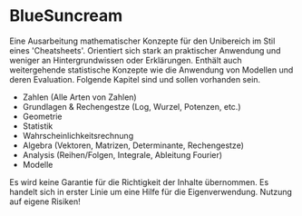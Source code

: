 # BlueSuncream
Eine Ausarbeitung mathematischer Konzepte für den Unibereich im Stil eines 'Cheatsheets'. Orientiert sich stark an praktischer Anwendung und weniger an Hintergrundwissen oder Erklärungen. Enthält auch weitergehende statistische Konzepte wie die Anwendung von Modellen und deren Evaluation.
Folgende Kapitel sind und sollen vorhanden sein.
- Zahlen (Alle Arten von Zahlen)
- Grundlagen & Rechengestze (Log, Wurzel, Potenzen, etc.)
- Geometrie
- Statistik
- Wahrscheinlichkeitsrechnung
- Algebra (Vektoren, Matrizen, Determinante, Rechengestze)
- Analysis (Reihen/Folgen, Integrale, Ableitung Fourier)
- Modelle

Es wird keine Garantie für die Richtigkeit der Inhalte übernommen. Es handelt sich in erster Linie um eine Hilfe für die Eigenverwendung. Nutzung auf eigene Risiken!



